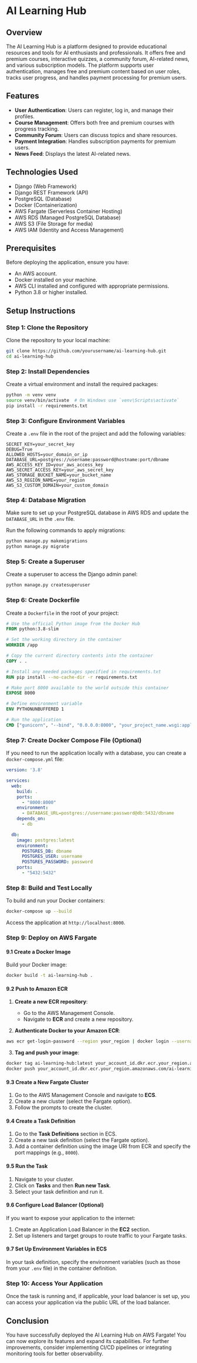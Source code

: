 
# AI Learning Hub

## Overview

The AI Learning Hub is a platform designed to provide educational resources and tools for AI enthusiasts and professionals. It offers free and premium courses, interactive quizzes, a community forum, AI-related news, and various subscription models. The platform supports user authentication, manages free and premium content based on user roles, tracks user progress, and handles payment processing for premium users.

## Features

- **User Authentication**: Users can register, log in, and manage their profiles.
- **Course Management**: Offers both free and premium courses with progress tracking.
- **Community Forum**: Users can discuss topics and share resources.
- **Payment Integration**: Handles subscription payments for premium users.
- **News Feed**: Displays the latest AI-related news.

## Technologies Used

- Django (Web Framework)
- Django REST Framework (API)
- PostgreSQL (Database)
- Docker (Containerization)
- AWS Fargate (Serverless Container Hosting)
- AWS RDS (Managed PostgreSQL Database)
- AWS S3 (File Storage for media)
- AWS IAM (Identity and Access Management)

## Prerequisites

Before deploying the application, ensure you have:

- An AWS account.
- Docker installed on your machine.
- AWS CLI installed and configured with appropriate permissions.
- Python 3.8 or higher installed.

## Setup Instructions

### Step 1: Clone the Repository

Clone the repository to your local machine:

```bash
git clone https://github.com/yourusername/ai-learning-hub.git
cd ai-learning-hub
```

### Step 2: Install Dependencies

Create a virtual environment and install the required packages:

```bash
python -m venv venv
source venv/bin/activate  # On Windows use `venv\Scripts\activate`
pip install -r requirements.txt
```

### Step 3: Configure Environment Variables

Create a `.env` file in the root of the project and add the following variables:

```env
SECRET_KEY=your_secret_key
DEBUG=True
ALLOWED_HOSTS=your_domain_or_ip
DATABASE_URL=postgres://username:password@hostname:port/dbname
AWS_ACCESS_KEY_ID=your_aws_access_key
AWS_SECRET_ACCESS_KEY=your_aws_secret_key
AWS_STORAGE_BUCKET_NAME=your_bucket_name
AWS_S3_REGION_NAME=your_region
AWS_S3_CUSTOM_DOMAIN=your_custom_domain
```

### Step 4: Database Migration

Make sure to set up your PostgreSQL database in AWS RDS and update the `DATABASE_URL` in the `.env` file.

Run the following commands to apply migrations:

```bash
python manage.py makemigrations
python manage.py migrate
```

### Step 5: Create a Superuser

Create a superuser to access the Django admin panel:

```bash
python manage.py createsuperuser
```

### Step 6: Create Dockerfile

Create a `Dockerfile` in the root of your project:

```dockerfile
# Use the official Python image from the Docker Hub
FROM python:3.8-slim

# Set the working directory in the container
WORKDIR /app

# Copy the current directory contents into the container
COPY . .

# Install any needed packages specified in requirements.txt
RUN pip install --no-cache-dir -r requirements.txt

# Make port 8000 available to the world outside this container
EXPOSE 8000

# Define environment variable
ENV PYTHONUNBUFFERED 1

# Run the application
CMD ["gunicorn", "--bind", "0.0.0.0:8000", "your_project_name.wsgi:application"]
```

### Step 7: Create Docker Compose File (Optional)

If you need to run the application locally with a database, you can create a `docker-compose.yml` file:

```yaml
version: '3.8'

services:
  web:
    build: .
    ports:
      - "8000:8000"
    environment:
      - DATABASE_URL=postgres://username:password@db:5432/dbname
    depends_on:
      - db

  db:
    image: postgres:latest
    environment:
      POSTGRES_DB: dbname
      POSTGRES_USER: username
      POSTGRES_PASSWORD: password
    ports:
      - "5432:5432"
```

### Step 8: Build and Test Locally

To build and run your Docker containers:

```bash
docker-compose up --build
```

Access the application at `http://localhost:8000`.

### Step 9: Deploy on AWS Fargate

#### 9.1 Create a Docker Image

Build your Docker image:

```bash
docker build -t ai-learning-hub .
```

#### 9.2 Push to Amazon ECR

1. **Create a new ECR repository**:

   - Go to the AWS Management Console.
   - Navigate to **ECR** and create a new repository.

2. **Authenticate Docker to your Amazon ECR**:

```bash
aws ecr get-login-password --region your_region | docker login --username AWS --password-stdin your_account_id.dkr.ecr.your_region.amazonaws.com
```

3. **Tag and push your image**:

```bash
docker tag ai-learning-hub:latest your_account_id.dkr.ecr.your_region.amazonaws.com/ai-learning-hub:latest
docker push your_account_id.dkr.ecr.your_region.amazonaws.com/ai-learning-hub:latest
```

#### 9.3 Create a New Fargate Cluster

1. Go to the AWS Management Console and navigate to **ECS**.
2. Create a new cluster (select the Fargate option).
3. Follow the prompts to create the cluster.

#### 9.4 Create a Task Definition

1. Go to the **Task Definitions** section in ECS.
2. Create a new task definition (select the Fargate option).
3. Add a container definition using the image URI from ECR and specify the port mappings (e.g., `8000`).

#### 9.5 Run the Task

1. Navigate to your cluster.
2. Click on **Tasks** and then **Run new Task**.
3. Select your task definition and run it.

#### 9.6 Configure Load Balancer (Optional)

If you want to expose your application to the internet:

1. Create an Application Load Balancer in the **EC2** section.
2. Set up listeners and target groups to route traffic to your Fargate tasks.

#### 9.7 Set Up Environment Variables in ECS

In your task definition, specify the environment variables (such as those from your `.env` file) in the container definition.

### Step 10: Access Your Application

Once the task is running and, if applicable, your load balancer is set up, you can access your application via the public URL of the load balancer.

## Conclusion

You have successfully deployed the AI Learning Hub on AWS Fargate! You can now explore its features and expand its capabilities. For further improvements, consider implementing CI/CD pipelines or integrating monitoring tools for better observability.
